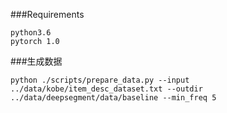 ###Requirements
```
python3.6
pytorch 1.0
```

###生成数据
```
python ./scripts/prepare_data.py --input ../data/kobe/item_desc_dataset.txt --outdir ../data/deepsegment/data/baseline --min_freq 5
```

